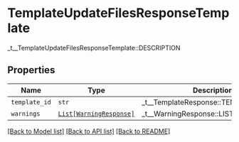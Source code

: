 # TemplateUpdateFilesResponseTemplate

_t__TemplateUpdateFilesResponseTemplate::DESCRIPTION

## Properties
Name | Type | Description | Notes
------------ | ------------- | ------------- | -------------
| `template_id` | ```str``` |  _t__TemplateResponse::TEMPLATE_ID  |  |
| `warnings` | [```List[WarningResponse]```](WarningResponse.md) |  _t__WarningResponse::LIST_DESCRIPTION  |  |

[[Back to Model list]](../README.md#documentation-for-models) [[Back to API list]](../README.md#documentation-for-api-endpoints) [[Back to README]](../README.md)


